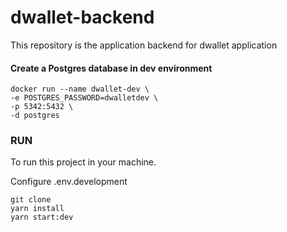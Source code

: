 # dwallet-backend

This repository is the application backend for dwallet application

#### Create a Postgres database in dev environment

```
docker run --name dwallet-dev \
-e POSTGRES_PASSWORD=dwalletdev \
-p 5342:5432 \
-d postgres
```

### RUN

To run this project in your machine.

Configure .env.development

```
git clone
yarn install
yarn start:dev
```
